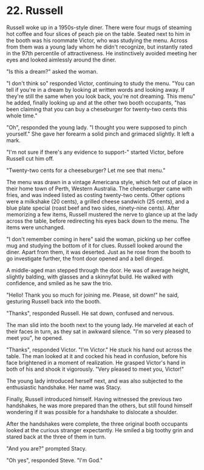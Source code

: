 # 22. Russell

Russell woke up in a 1950s-style diner. There were four mugs of steaming hot coffee and four slices of peach pie on the table. Seated next to him in the booth was his roommate Victor, who was studying the menu. Across from them was a young lady whom he didn't recognize, but instantly rated in the 97th percentile of attractiveness. He instinctively avoided meeting her eyes and looked aimlessly around the diner.

"Is this a dream?" asked the woman.

"I don't think so" responded Victor, continuing to study the menu. "You can tell if you're in a dream by looking at written words and looking away. If they're still the same when you look back, you're not dreaming. This menu" he added, finally looking up and at the other two booth occupants, "has been claiming that you can buy a cheseburger for twenty-two cents this whole time."

"Oh", responded the young lady. "I thought you were supposed to pinch yourself." She gave her forearm a solid pinch and grimaced slightly. It left a mark.

"I'm not sure if there's any evidence to support-" started Victor, before Russell cut him off.

"Twenty-two cents for a cheeseburger? Let me see that menu."

The menu was drawn in a vintage Americana style, which felt out of place in their home town of Perth, Western Australia. The cheeseburger came with fries, and was indeed listed as costing twenty-two cents. Other options were a milkshake (20 cents), a grilled cheese sandwich (25 cents), and a blue plate special (roast beef and two sides, ninety-nine cents). After memorizing a few items, Russell mustered the nerve to glance up at the lady across the table, before redirecting his eyes back down to the menu. The items were unchanged.

"I don't remember coming in here" said the woman, picking up her coffee mug and studying the bottom of it for clues. Russell looked around the diner. Apart from them, it was deserted. Just as he rose from the booth to go investigate further, the front door opened and a bell dinged.

A middle-aged man stepped through the door. He was of average height, slightly balding, with glasses and a skinnyfat build. He walked with confidence, and smiled as he saw the trio.

"Hello! Thank you so much for joining me. Please, sit down!" he said, gesturing Russell back into the booth.

"Thanks", responded Russell. He sat down, confused and nervous.

The man slid into the booth next to the young lady. He marveled at each of their faces in turn, as they sat in awkward silence. "I'm so very pleased to meet you", he opened.

"Thanks", responded Victor. "I'm Victor." He stuck his hand out across the table. The man looked at it and cocked his head in confusion, before his face brightened in a moment of realization. He grasped Victor's hand in both of his and shook it vigorously. "Very pleased to meet you, Victor!"

The young lady introduced herself next, and was also subjected to the enthusiastic handshake. Her name was Stacy.

Finally, Russell introduced himself. Having witnessed the previous two handshakes, he was more prepared than the others, but still found himself wondering if it was possible for a handshake to dislocate a shoulder.

After the handshakes were complete, the three original booth occupants looked at the curious stranger expectantly. He smiled a big toothy grin and stared back at the three of them in turn.

"And you are?" prompted Stacy.

"Oh yes", responded Steve. "I'm God."
